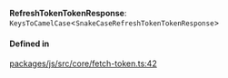 **RefreshTokenTokenResponse**: `KeysToCamelCase`<`SnakeCaseRefreshTokenTokenResponse`\>

#### Defined in

[packages/js/src/core/fetch-token.ts:42](https://github.com/logto-io/js/blob/f0f78e6/packages/js/src/core/fetch-token.ts#L42)
